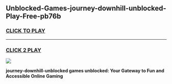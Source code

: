 
## Unblocked-Games-journey-downhill-unblocked-Play-Free-pb76b
<h3>
<a href="https://premium76.site?title=journey-downhill-unblocked&ref=10A">CLICK TO PLAY</a></h3>
<hr>

<h3>
<a href="https://premium76.site?title=journey-downhill-unblocked&ref=10A">CLICK 2 PLAY</a>
  
</h3>

<a href="https://premium76.site?title=journey-downhill-unblocked&ref=10A"><img src="https://clearcache.store/games.png"></a>


**journey-downhill-unblocked games unblocked: Your Gateway to Fun and Accessible Online Gaming**
